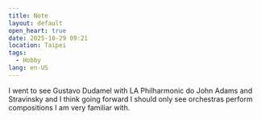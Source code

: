 ```yaml
---
title: Note
layout: default
open_heart: true
date: 2025-10-29 09:21
location: Taipei
tags: 
  - Hobby
lang: en-US
---
```


I went to see Gustavo Dudamel with LA Philharmonic do John Adams and Stravinsky and I think going forward I should only see orchestras perform compositions I am very familiar with. 
